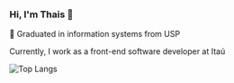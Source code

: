 ### Hi, I'm Thais 👋

🌱 Graduated in information systems from USP

Currently, I work as a front-end software developer at Itaú

![Top Langs](https://github-readme-stats.vercel.app/api/top-langs/?username=thatarocket&count_private=true&layout=compact&theme=aura   )
